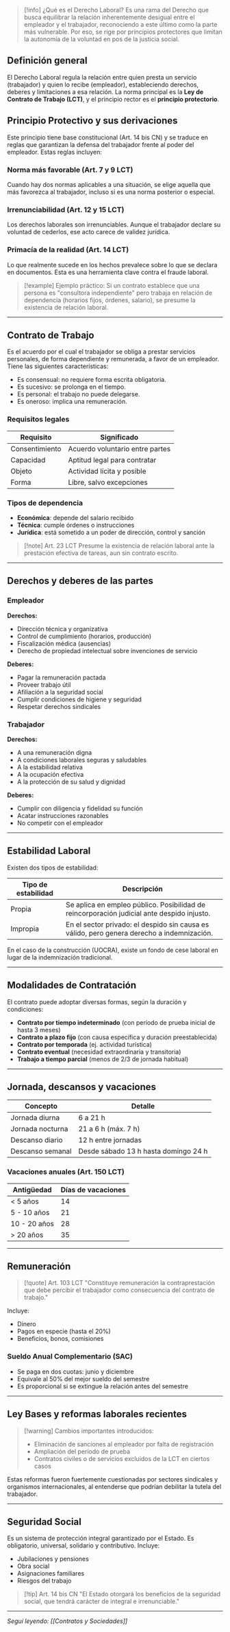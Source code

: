 > [!info] ¿Qué es el Derecho Laboral?
> Es una rama del Derecho que busca equilibrar la relación inherentemente desigual entre el empleador y el trabajador, reconociendo a este último como la parte más vulnerable. Por eso, se rige por principios protectores que limitan la autonomía de la voluntad en pos de la justicia social.

## Definición general

El Derecho Laboral regula la relación entre quien presta un servicio (trabajador) y quien lo recibe (empleador), estableciendo derechos, deberes y limitaciones a esa relación. La norma principal es la **Ley de Contrato de Trabajo (LCT)**, y el principio rector es el **principio protectorio**.

## Principio Protectivo y sus derivaciones

Este principio tiene base constitucional (Art. 14 bis CN) y se traduce en reglas que garantizan la defensa del trabajador frente al poder del empleador. Estas reglas incluyen:

### Norma más favorable (Art. 7 y 9 LCT)
Cuando hay dos normas aplicables a una situación, se elige aquella que más favorezca al trabajador, incluso si es una norma posterior o especial.

### Irrenunciabilidad (Art. 12 y 15 LCT)
Los derechos laborales son irrenunciables. Aunque el trabajador declare su voluntad de cederlos, ese acto carece de validez jurídica.

### Primacía de la realidad (Art. 14 LCT)
Lo que realmente sucede en los hechos prevalece sobre lo que se declara en documentos. Esta es una herramienta clave contra el fraude laboral.

> [!example] Ejemplo práctico:
> Si un contrato establece que una persona es "consultora independiente" pero trabaja en relación de dependencia (horarios fijos, órdenes, salario), se presume la existencia de relación laboral.

---

## Contrato de Trabajo

Es el acuerdo por el cual el trabajador se obliga a prestar servicios personales, de forma dependiente y remunerada, a favor de un empleador. Tiene las siguientes características:

- Es consensual: no requiere forma escrita obligatoria.
- Es sucesivo: se prolonga en el tiempo.
- Es personal: el trabajo no puede delegarse.
- Es oneroso: implica una remuneración.

### Requisitos legales

| Requisito | Significado |
|-----------|------------|
| Consentimiento | Acuerdo voluntario entre partes |
| Capacidad | Aptitud legal para contratar |
| Objeto | Actividad lícita y posible |
| Forma | Libre, salvo excepciones |

### Tipos de dependencia
- **Económica**: depende del salario recibido
- **Técnica**: cumple órdenes o instrucciones
- **Jurídica**: está sometido a un poder de dirección, control y sanción

> [!note] Art. 23 LCT
> Presume la existencia de relación laboral ante la prestación efectiva de tareas, aun sin contrato escrito.

---

## Derechos y deberes de las partes

### Empleador

**Derechos:**
- Dirección técnica y organizativa
- Control de cumplimiento (horarios, producción)
- Fiscalización médica (ausencias)
- Derecho de propiedad intelectual sobre invenciones de servicio

**Deberes:**
- Pagar la remuneración pactada
- Proveer trabajo útil
- Afiliación a la seguridad social
- Cumplir condiciones de higiene y seguridad
- Respetar derechos sindicales

### Trabajador

**Derechos:**
- A una remuneración digna
- A condiciones laborales seguras y saludables
- A la estabilidad relativa
- A la ocupación efectiva
- A la protección de su salud y dignidad

**Deberes:**
- Cumplir con diligencia y fidelidad su función
- Acatar instrucciones razonables
- No competir con el empleador

---

## Estabilidad Laboral

Existen dos tipos de estabilidad:

| Tipo de estabilidad | Descripción |
|---------------------|-------------|
| Propia | Se aplica en empleo público. Posibilidad de reincorporación judicial ante despido injusto. |
| Impropia | En el sector privado: el despido sin causa es válido, pero genera derecho a indemnización. |

En el caso de la construcción (UOCRA), existe un fondo de cese laboral en lugar de la indemnización tradicional.

---

## Modalidades de Contratación

El contrato puede adoptar diversas formas, según la duración y condiciones:

- **Contrato por tiempo indeterminado** (con período de prueba inicial de hasta 3 meses)
- **Contrato a plazo fijo** (con causa específica y duración preestablecida)
- **Contrato por temporada** (ej. actividad turística)
- **Contrato eventual** (necesidad extraordinaria y transitoria)
- **Trabajo a tiempo parcial** (menos de 2/3 de jornada habitual)

---

## Jornada, descansos y vacaciones

| Concepto | Detalle |
|----------|--------|
| Jornada diurna | 6 a 21 h |
| Jornada nocturna | 21 a 6 h (máx. 7 h) |
| Descanso diario | 12 h entre jornadas |
| Descanso semanal | Desde sábado 13 h hasta domingo 24 h |

### Vacaciones anuales (Art. 150 LCT)

| Antigüedad | Días de vacaciones |
|------------|-------------------|
| < 5 años | 14 |
| 5 - 10 años | 21 |
| 10 - 20 años | 28 |
| > 20 años | 35 |

---

## Remuneración

> [!quote] Art. 103 LCT
> "Constituye remuneración la contraprestación que debe percibir el trabajador como consecuencia del contrato de trabajo."

Incluye:
- Dinero
- Pagos en especie (hasta el 20%)
- Beneficios, bonos, comisiones

### Sueldo Anual Complementario (SAC)
- Se paga en dos cuotas: junio y diciembre
- Equivale al 50% del mejor sueldo del semestre
- Es proporcional si se extingue la relación antes del semestre

---

## Ley Bases y reformas laborales recientes

> [!warning] Cambios importantes introducidos:
> - Eliminación de sanciones al empleador por falta de registración
> - Ampliación del período de prueba
> - Contratos civiles o de servicios excluidos de la LCT en ciertos casos

Estas reformas fueron fuertemente cuestionadas por sectores sindicales y organismos internacionales, al entenderse que podrían debilitar la tutela del trabajador.

---

## Seguridad Social

Es un sistema de protección integral garantizado por el Estado. Es obligatorio, universal, solidario y contributivo. Incluye:
- Jubilaciones y pensiones
- Obra social
- Asignaciones familiares
- Riesgos del trabajo

> [!tip] Art. 14 bis CN
> "El Estado otorgará los beneficios de la seguridad social, que tendrá carácter de integral e irrenunciable."

---

_Seguí leyendo: [[Contratos y Sociedades]]_

